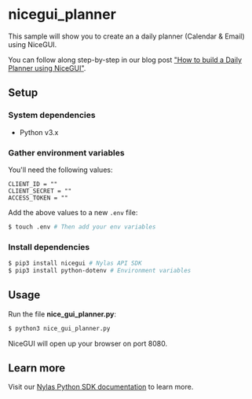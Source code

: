 # nicegui_planner

This sample will show you to create an a daily planner (Calendar & Email) using NiceGUI.

You can follow along step-by-step in our blog post ["How to build a Daily Planner using NiceGUI"]([https://www.nylas.com/blog/shiny-for-python-building-an-email-dashboard/](https://www.nylas.com/blog/how-to-build-a-daily-planner-using-nicegui/)).

## Setup

### System dependencies

- Python v3.x

### Gather environment variables

You'll need the following values:

```text
CLIENT_ID = ""
CLIENT_SECRET = ""
ACCESS_TOKEN = ""
```

Add the above values to a new `.env` file:

```bash
$ touch .env # Then add your env variables
```

### Install dependencies

```bash
$ pip3 install nicegui # Nylas API SDK
$ pip3 install python-dotenv # Environment variables
```

## Usage

Run the file **nice_gui_planner.py**:

```bash
$ python3 nice_gui_planner.py
```

NiceGUI will open up your browser on port 8080.

## Learn more

Visit our [Nylas Python SDK documentation](https://developer.nylas.com/docs/developer-tools/sdk/python-sdk/) to learn more.
